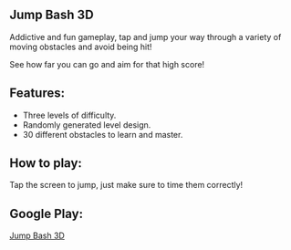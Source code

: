 ## Jump Bash 3D

Addictive and fun gameplay, tap and jump your way through a variety of moving obstacles and avoid being hit!

See how far you can go and aim for that high score!

## Features:

- Three levels of difficulty.
- Randomly generated level design.
- 30 different obstacles to learn and master.

## How to play:

Tap the screen to jump, just make sure to time them correctly!

## Google Play:

<a href="https://play.google.com/store/apps/details?id=com.RelaxedCrow.JumpBash3D">Jump Bash 3D</a>
